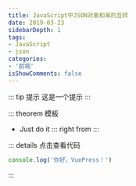```yaml
---
title: JavaScript中JSON对象和串的互转
date: 2019-03-23
sidebarDepth: 1
tags:
- JavaScript
- json
categories:
- '前端'
isShowComments: false
---
```



::: tip 提示
这是一个提示
:::

::: theorem 模板
- Just do it 
::: right
from
:::


::: details 点击查看代码
```js
console.log('你好，VuePress！')
```
:::